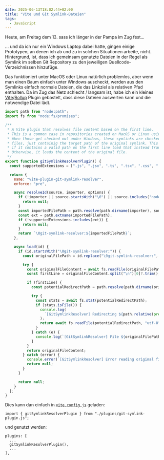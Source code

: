 ```yaml
---
date: 2025-06-13T18:02:44+02:00
title: "Vite und Git Symlink-Dateien"
tags:
  - JavaScript
---
```

Heute, am Freitag dem 13. sass ich länger in der Pampa im Zug fest...
<!--more-->

... und da ich nur ein Windows Laptop dabei hatte, gingen einige Prototypen, an denen ich ab und zu in solchen Situationen arbeite, nicht. Hintergrund, ist, dass ich gemeinsam genutzte Dateien in der Regel als Symlink im selben Git Repository zu den jeweiligen Quellcode-Verzeichnissen hinzufüge.

Das funktioniert unter MacOS oder Linux natürlich problemlos, aber wenn man einen Baum einfach unter Windows auscheckt, werden aus den Symlinks einfach normale Dateien, die das Linkziel als relativen Pfad enthalten. Da im Zug das Netz schlecht / langsam ist, habe ich ein kleines [Vite](https://vite.dev/)/[Rollup](https://rollupjs.org/) Plugin gebastelt, dass diese Dateien auswerten kann und die notwendige Datei lädt.


```javascript
import path from "node:path";
import fs from "node:fs/promises";

/**
 * A Vite plugin that resolves file content based on the first line.
 * This is a common case in repositories created on MacOS or Linux using symlinks.
 * When those get checked out under Windows, these symlinks are checked out as regular
 * files, just containig the target path of the original symlink. This plugin checks each import
 * if it contains a valid path on the first line load that instead transparently.
 * Otherwise, it loads the content of the original file.
 */
export function gitSymlinkResolverPlugin() {
  const supportedExtensions = [".js", ".jsx", ".ts", ".tsx", ".css", ".scss", ".less"];

  return {
    name: "vite-plugin-git-symlink-resolver",
    enforce: "pre",

    async resolveId(source, importer, options) {
      if (!importer || source.startsWith("\0") || source.includes("node_modules")) {
        return null;
      }
      const importedFilePath = path.resolve(path.dirname(importer), source);
      const ext = path.extname(importedFilePath);
      if (!supportedExtensions.includes(ext)) {
        return null;
      }
      return `\0git-symlink-resolver:${importedFilePath}`;
    },

    async load(id) {
      if (id.startsWith("\0git-symlink-resolver:")) {
        const originalFilePath = id.replace("\0git-symlink-resolver:", "");

        try {
          const originalFileContent = await fs.readFile(originalFilePath, "utf-8");
          const firstLine = originalFileContent.split("\n")[0]?.trim();

          if (firstLine) {
            const potentialRedirectPath = path.resolve(path.dirname(originalFilePath), firstLine);

            try {
              const stats = await fs.stat(potentialRedirectPath);
              if (stats.isFile()) {
                console.log(
                  `[GitSymlinkResolver] Redirecting ${path.relative(process.cwd(), originalFilePath)} to ${path.relative(process.cwd(), potentialRedirectPath)}`
                );
                return await fs.readFile(potentialRedirectPath, "utf-8");
              }
            } catch (e) {
              console.log(`[GitSymlinkResolver] File ${originalFilePath} isn't a redirect`, e);
            }
          }
          return originalFileContent;
        } catch (error) {
          console.error(`[GitSymlinkResolver] Error reading original file ${path.relative(process.cwd(), originalFilePath)}:`, error);
          return null;
        }
      }

      return null;
    }
  };
}
```

Dies kann dan einfach in [`vite.config.js`](https://vite.dev/config/) geladen:

```
import { gitSymlinkResolverPlugin } from "./plugins/git-symlink-plugin.js";
```

und genutzt werden:

```
plugins: [
  ...
  gitSymlinkResolverPlugin(),
  ...
],
```

